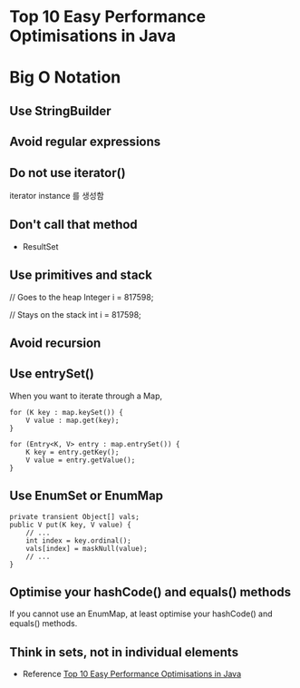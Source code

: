 # Top 10 Easy Performance Optimisations in Java

# Big O Notation

## Use StringBuilder 

## Avoid regular expressions 

## Do not use iterator()
 iterator instance 를 생성함 
 
## Don't call that method 
 - ResultSet

## Use primitives and stack 
// Goes to the heap
 Integer i = 817598;

// Stays on the stack
 int i = 817598;

## Avoid recursion 
 
## Use entrySet() 
 When you want to iterate through a Map, 
```$xslt
for (K key : map.keySet()) {
    V value : map.get(key);
}
```
```$xslt
for (Entry<K, V> entry : map.entrySet()) {
    K key = entry.getKey();
    V value = entry.getValue();
}
```

## Use EnumSet or EnumMap 
```$xslt
private transient Object[] vals;
public V put(K key, V value) {
    // ...
    int index = key.ordinal();
    vals[index] = maskNull(value);
    // ...
}
```

## Optimise your hashCode() and equals() methods
If you cannot use an EnumMap, at least optimise your hashCode() and equals() methods.

## Think in sets, not in individual elements




* Reference 
[Top 10 Easy Performance Optimisations in Java](https://blog.jooq.org/2015/02/05/top-10-easy-performance-optimisations-in-java/)